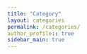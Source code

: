 ```yaml
---
title: "Category"
layout: categories
permalink: /categories/
author_profile:: true
sidebar_main: true
---
```

